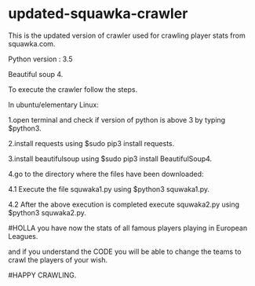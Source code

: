 # updated-squawka-crawler
This is the updated version of crawler used for crawling player stats from squawka.com.

Python version : 3.5

Beautiful soup 4.

To execute the crawler follow the steps.
 
In ubuntu/elementary Linux:

1.open terminal and check if version of python is above 3 by typing $python3.

2.install requests using $sudo pip3 install requests.

3.install beautifulsoup using $sudo pip3 install BeautifulSoup4.

4.go to the directory where the files have been downloaded:

  4.1 Execute the file squwaka1.py using $python3 squwaka1.py.
  
  4.2 After the above execution is completed execute squwaka2.py using $python3 squwaka2.py.
  
#HOLLA you have now the stats of all famous players playing in European Leagues.

and if you understand the CODE you will be able to change the teams to crawl the players of your wish.

#HAPPY CRAWLING.

